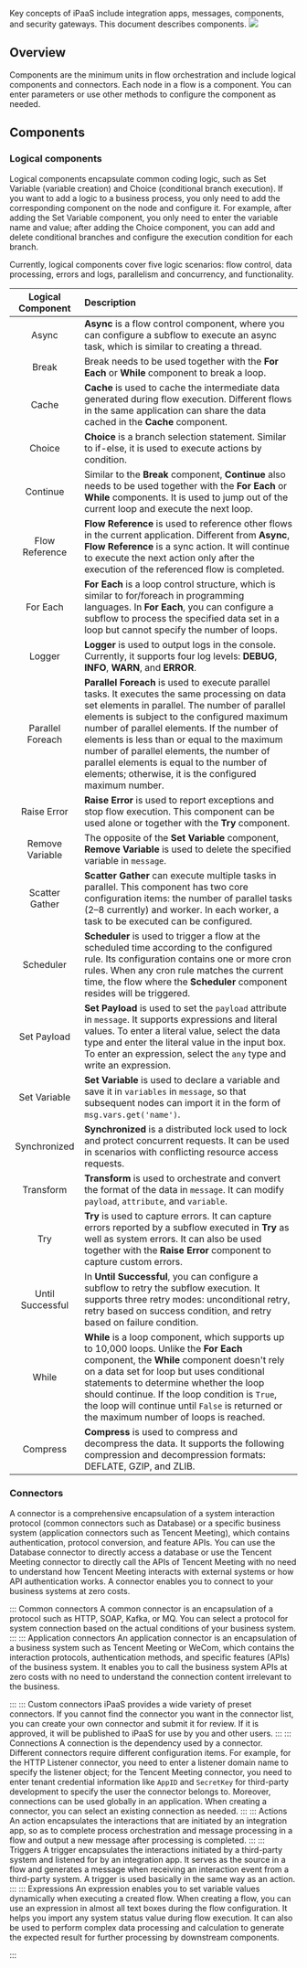 Key concepts of iPaaS include integration apps, messages, components, and security gateways. This document describes components.
![](https://staticintl.cloudcachetci.com/yehe/backend-news/35Iz615_%E7%BB%84%E4%BB%B6.jpg)

## Overview
Components are the minimum units in flow orchestration and include logical components and connectors. Each node in a flow is a component. You can enter parameters or use other methods to configure the component as needed. 

## Components
### Logical components
Logical components encapsulate common coding logic, such as Set Variable (variable creation) and Choice (conditional branch execution). If you want to add a logic to a business process, you only need to add the corresponding component on the node and configure it. For example, after adding the Set Variable component, you only need to enter the variable name and value; after adding the Choice component, you can add and delete conditional branches and configure the execution condition for each branch.

Currently, logical components cover five logic scenarios: flow control, data processing, errors and logs, parallelism and concurrency, and functionality. 

| Logical Component | Description |
|:-: | :------ |
|Async|**Async** is a flow control component, where you can configure a subflow to execute an async task, which is similar to creating a thread. |
|Break|Break needs to be used together with the **For Each** or **While** component to break a loop. |
|Cache|**Cache** is used to cache the intermediate data generated during flow execution. Different flows in the same application can share the data cached in the **Cache** component. |
|Choice|**Choice** is a branch selection statement. Similar to if-else, it is used to execute actions by condition. |
|Continue|Similar to the **Break** component, **Continue** also needs to be used together with the **For Each** or **While** components. It is used to jump out of the current loop and execute the next loop. |
|Flow Reference|**Flow Reference** is used to reference other flows in the current application. Different from **Async**, **Flow Reference** is a sync action. It will continue to execute the next action only after the execution of the referenced flow is completed. |
|For Each|**For Each** is a loop control structure, which is similar to for/foreach in programming languages. In **For Each**, you can configure a subflow to process the specified data set in a loop but cannot specify the number of loops. |
|Logger|**Logger** is used to output logs in the console. Currently, it supports four log levels: **DEBUG**, **INFO**, **WARN**, and **ERROR**. |
|Parallel Foreach|**Parallel Foreach** is used to execute parallel tasks. It executes the same processing on data set elements in parallel. The number of parallel elements is subject to the configured maximum number of parallel elements. If the number of elements is less than or equal to the maximum number of parallel elements, the number of parallel elements is equal to the number of elements; otherwise, it is the configured maximum number. |
|Raise Error|**Raise Error** is used to report exceptions and stop flow execution. This component can be used alone or together with the **Try** component. |
|Remove Variable|The opposite of the **Set Variable** component, **Remove Variable** is used to delete the specified variable in `message`. |
|Scatter Gather|**Scatter Gather** can execute multiple tasks in parallel. This component has two core configuration items: the number of parallel tasks (2–8 currently) and worker. In each worker, a task to be executed can be configured. |
|Scheduler|**Scheduler** is used to trigger a flow at the scheduled time according to the configured rule. Its configuration contains one or more cron rules. When any cron rule matches the current time, the flow where the **Scheduler** component resides will be triggered. |
|Set Payload| **Set Payload** is used to set the `payload` attribute in `message`. It supports expressions and literal values. To enter a literal value, select the data type and enter the literal value in the input box. To enter an expression, select the `any` type and write an expression. |
|Set Variable| **Set Variable** is used to declare a variable and save it in `variables` in `message`, so that subsequent nodes can import it in the form of `msg.vars.get('name')`. |
|Synchronized| **Synchronized** is a distributed lock used to lock and protect concurrent requests. It can be used in scenarios with conflicting resource access requests. |
|Transform| **Transform** is used to orchestrate and convert the format of the data in `message`. It can modify `payload`, `attribute`, and `variable`. |
|Try| **Try** is used to capture errors. It can capture errors reported by a subflow executed in **Try** as well as system errors. It can also be used together with the **Raise Error** component to capture custom errors. |
|Until Successful| In **Until Successful**, you can configure a subflow to retry the subflow execution. It supports three retry modes: unconditional retry, retry based on success condition, and retry based on failure condition. |
|While| **While** is a loop component, which supports up to 10,000 loops. Unlike the **For Each** component, the **While** component doesn't rely on a data set for loop but uses conditional statements to determine whether the loop should continue. If the loop condition is `True`, the loop will continue until `False` is returned or the maximum number of loops is reached. |
|Compress| **Compress** is used to compress and decompress the data. It supports the following compression and decompression formats: DEFLATE, GZIP, and ZLIB. |

### Connectors
A connector is a comprehensive encapsulation of a system interaction protocol (common connectors such as Database) or a specific business system (application connectors such as Tencent Meeting), which contains authentication, protocol conversion, and feature APIs. You can use the Database connector to directly access a database or use the Tencent Meeting connector to directly call the APIs of Tencent Meeting with no need to understand how Tencent Meeting interacts with external systems or how API authentication works. A connector enables you to connect to your business systems at zero costs.

<dx-tabs>
::: Common connectors
A common connector is an encapsulation of a protocol such as HTTP, SOAP, Kafka, or MQ. You can select a protocol for system connection based on the actual conditions of your business system.
:::
::: Application connectors
An application connector is an encapsulation of a business system such as Tencent Meeting or WeCom, which contains the interaction protocols, authentication methods, and specific features (APIs) of the business system. It enables you to call the business system APIs at zero costs with no need to understand the connection content irrelevant to the business.

:::
::: Custom connectors
iPaaS provides a wide variety of preset connectors. If you cannot find the connector you want in the connector list, you can create your own connector and submit it for review. If it is approved, it will be published to iPaaS for use by you and other users.
:::
::: Connections
A connection is the dependency used by a connector. Different connectors require different configuration items. For example, for the HTTP Listener connector, you need to enter a listener domain name to specify the listener object; for the Tencent Meeting connector, you need to enter tenant credential information like `AppID` and `SecretKey` for third-party development to specify the user the connector belongs to. Moreover, connections can be used globally in an application. When creating a connector, you can select an existing connection as needed. 
:::
::: Actions
An action encapsulates the interactions that are initiated by an integration app, so as to complete process orchestration and message processing in a flow and output a new message after processing is completed.
:::
::: Triggers
A trigger encapsulates the interactions initiated by a third-party system and listened for by an integration app. It serves as the source in a flow and generates a message when receiving an interaction event from a third-party system. A trigger is used basically in the same way as an action.
:::
::: Expressions
An expression enables you to set variable values dynamically when executing a created flow. When creating a flow, you can use an expression in almost all text boxes during the flow configuration. It helps you import any system status value during flow execution. It can also be used to perform complex data processing and calculation to generate the expected result for further processing by downstream components.

:::
</dx-tabs>


